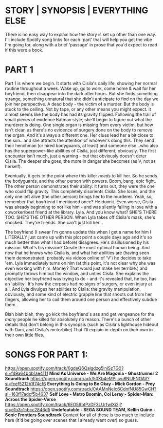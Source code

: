 # STORY | SYNOPSIS | EVERYTHING ELSE

There is no easy way to explain how the story is set up other than one way.
I'll include Spotify song links for each 'part' that will help you get the vibe I'm going for, along with a brief 'passage' in prose that you'd expect to read if this were a book.


# PART 1
Part 1 is where we begin. It starts with Cisila's daily life, showing her normal routine throughout a week. Wake up, go to work, come home & wait for her boyfriend, then disappear into the dark after hours. But she finds something strange, something unnatural that she didn't anticipate to find on the day we join her perspective. A dead body - the victim of a murder. But the body is stuck to the ceiling. Not by tape, or any other means you might expect. It almost seems like the body has had its gravity flipped. Following the trail of small pieces of evidence Batman style, she'll begin to figure out what the murderer is doing. One single organ is missing from every victim, but how isn't clear, as there's no evidence of surgery done on the body to remove the organ. And it's always a different one. Her clues lead her a bit close to the sun...and she attracts the attention of whoever's doing this. They send their henchman (or hired bodyguards, at least) and someone else...who also has the superpower-like abilities of Cisila, just different, obviously. The first encounter isn't much, just a warning - but that obviously doesn't deter Cisila. The deeper she goes, the more in danger she becomes (as V, not as herself). 

Eventually, it gets to the point where this killer *needs* to kill her. So he sends the bodyguards, and the other person with powers. Boom, bang, epic fight. The other person demonstrates their ability: it turns out, they were the one who could flip gravity. This completely disorients Cisila. She loses, and the only one left alive (the other person) brings her to the murderer. Yeah, so, remember that boyfriend I mentioned once? He dunnit. Even worse, Cisila was already beginning to not like him - and was silently falling in love with a coworker/best friend at the library. Lyla. And you know what? SHE'S THERE TOO. SHE'S THE OTHER PERSON. When Lyla takes off Cisila's mask, she's shocked. They're friends. She can't just kill her...

The boyfriend (I swear I'm gonna update this when I get a name for him I LITERALLY just came up with this plot point a couple days ago and it's so much better than what I had before) disagrees. He's disillusioned by his mission. What's his mission? Create the most optimal human being. And now that he knows who Cisila is, and what her abilities are (having seen them demonstrated, probably via videos online of 'V') he decides to take 'em. Lyla immediately turns on him (at this point, it's not clear why she was even working with him. Money? That would just make her terrible.) and promptly throws him out the window, and unties Cisila. She explains the objective her boyfriend was trying to do - and it's revealed that, he too, has an 'ability'. It's how the corpses had no signs of surgery, or even injury at all. And Lyla divulges her abilities to Cisila: the gravity manipulation, obviously, and some kind of electric grapple line that shoots out from her fingers, allowing her to coil them around one person and effectively subdue them.

Blah blah blah, they go kick the boyfriend's ass and get vengeance for the *many* people he killed for absolutely no reason. 
There's a bunch of other details that don't belong in this synopsis (such as Cisila's lighthouse hideout with Dani, and Cisila's motorbike) That I'll explain in-depth on their own in their own little files.

# SONGS FOR PART 1:
https://open.spotify.com/track/0gdeQ6Qalgdzg5lniSzTG0?si=f49a64b4b1ae4111 __Mind As Universe - We Are Magonia - Ghostrunner 2 Soundtrack__
https://open.spotify.com/track/50Xb4eMPjIivu8NIJFNOAV?si=fcef5212b1f74cf6 __Everything Is Going to Be Okay - Mick Gordon - Prey Soundtrack__
https://open.spotify.com/track/0AAMnNeIc6CdnfNU85GwCH?si=163f17adcf5b4637 __Self Love - Metro Boomin, Coi Leray - Spider-Man: Across the Spider-Verse__
https://open.spotify.com/track/6EO56btPzDF3LUrfwlXi2j?si=e1b3c1cbcc2846d5 __Undefeatable - SEGA SOUND TEAM, Kellin Quinn - Sonic Frontiers Soundtrack__
Context for all of these is too much to include here (it'd be going over scenes that I already went over) so guess.
